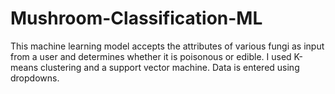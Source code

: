 # Mushroom-Classification-ML

This machine learning model accepts the attributes of various fungi as input from a user and determines whether it is poisonous or edible.
I used K-means clustering and a support vector machine. 
Data is entered using dropdowns.
